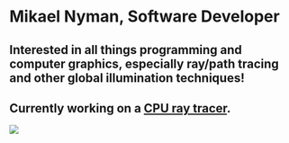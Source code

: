<h1>Mikael Nyman, Software Developer</h1>
<h2>Interested in all things programming and computer graphics, especially ray/path tracing and other global illumination techniques!</h2>
<h2>Currently working on a <a href="https://github.com/MiksuNy/rust_ray_tracing">CPU ray tracer</a>.</h2>
<a href="https://github.com/testaustime/">
    <img src="http://github-readme-testaustime.vercel.app/api/testaustime?username=MiksuNy&theme=maroongold&langs_count=10&range=720&border_radius=10&hide_title=false&hide_border=false&line_height=15&hide_progress=false&custom_title=Time%20wasted"/>
</a>
